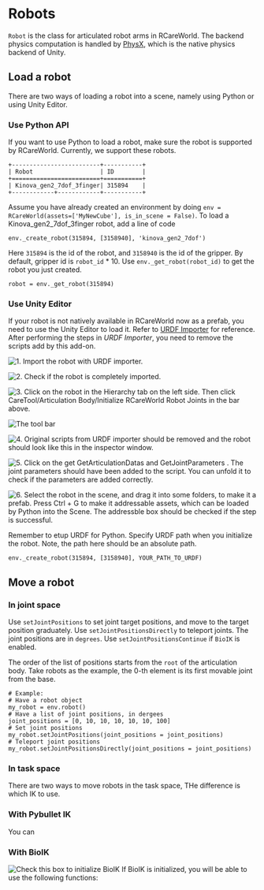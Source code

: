 # Robots
`Robot` is the class for articulated robot arms in RCareWorld. The backend physics computation is handled by [PhysX](https://docs.unity3d.com/2023.1/Documentation/Manual/PhysicsOverview.html), which is the native physics backend of Unity. 
## Load a robot
There are two ways of loading a robot into a scene, namely using Python or using Unity Editor.
### Use Python API
If you want to use Python to load a robot, make sure the robot is supported by RCareWorld. 
Currently, we support these robots. 


```eval_rst
+-------------------------+-----------+
| Robot                   | ID        | 
+=========================+===========+ 
| Kinova_gen2_7dof_3finger| 315894    | 
+------------+------------+-----------+ 
```

Assume you have already created an environment by doing `env = RCareWorld(assets=['MyNewCube'], is_in_scene = False)`. To load a Kinova_gen2_7dof_3finger robot, add a line of code
```
env._create_robot(315894, [3158940], 'kinova_gen2_7dof')
```
Here `315894` is the id of the robot, and `3158940` is the id of the gripper. By default, gripper id is `robot_id` * 10. Use `env._get_robot(robot_id)` to get the robot you just created.
```
robot = env._get_robot(315894)
```

### Use Unity Editor
If your robot is not natively available in RCareWorld now as a prefab, you need to use the Unity Editor to load it. Refer to [URDF Importer](https://github.com/Unity-Technologies/URDF-Importer#importing-the-robot-using-urdf-file) for reference.
After performing the steps in *URDF Importer*, you need to remove the scripts add by this add-on. 

![1. Import the robot with URDF importer.](https://user-images.githubusercontent.com/16759982/216427827-fbe4fcb1-e615-43bc-9d81-330b8c7205c8.png)


![2. Check if the robot is completely imported.](https://user-images.githubusercontent.com/16759982/216428034-d7cf6bd7-21dc-47da-8026-7fc663190b61.png)


![3. Click on the robot in the `Hierarchy` tab on the left side. Then click `CareTool/Articulation Body/Initialize RCareWorld Robot Joints` in the bar above.](https://user-images.githubusercontent.com/16759982/216428206-513cf1c2-f97b-40a2-b2a4-827548b0ec38.png)

![The tool bar](https://user-images.githubusercontent.com/16759982/216428412-16504e60-bd8e-4306-9d01-9e06fdb473aa.png)

![4. Original scripts from URDF importer should be removed and the robot should look like this in the inspector window.](https://user-images.githubusercontent.com/16759982/216428483-b19d7a2d-9730-4f2d-95e2-fb0739b61372.png)

![5. Click on the get `GetArticulationDatas` and `GetJointParameters` . The joint parameters should have been added to the script. You can unfold it to check if the parameters are added correctly.](https://user-images.githubusercontent.com/16759982/216429777-4e4ca04a-3ad8-4218-9f65-d001fc566a37.png)


![6. Select the robot in the scene, and drag it into some folders, to make it a prefab. Press `Ctrl + G` to make it addressable assets, which can be loaded by Python into the Scene.
The `addressble` box should be checked if the step is successful.](https://user-images.githubusercontent.com/16759982/216430606-41a6754b-ee63-408f-8243-3d94bc35d905.png)

Remember to etup URDF for Python. Specify URDF path when you initialize the robot. Note, the path here should be an absolute path.
```
env._create_robot(315894, [3158940], YOUR_PATH_TO_URDF)
```

## Move a robot
### In joint space
Use `setJointPositions` to set joint target positions, and move to the target position graduately. Use `setJointPositionsDirectly` to teleport joints. The joint positions are in `degrees`. Use `setJointPositionsContinue` if `BioIK` is enabled. 

The order of the list of positions starts from the `root` of the articulation body. Take robots as the example, the 0-th element is its first movable joint from the base.
```
# Example:
# Have a robot object
my_robot = env.robot()
# Have a list of joint positions, in dergees
joint_positions = [0, 10, 10, 10, 10, 10, 100]
# Set joint positions
my_robot.setJointPositions(joint_positions = joint_positions)
# Teleport joint positions
my_robot.setJointPositionsDirectly(joint_positions = joint_positions)
```

### In task space
There are two ways to move robots in the task space, THe difference is which IK to use.
### With Pybullet IK
You can 
### With BioIK
![Check this box to initialize BioIK](https://user-images.githubusercontent.com/16759982/217403513-2fc3108d-3d41-4a3f-93e9-dc674b55e089.png)
If BioIK is initialized, you will be able to use the following functions:
```
```



